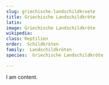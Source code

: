 ```yaml
---
slug: griechische-landschildkroete
title: Griechische Landschildkröte
latin:
image: Griechische Landschildkröte
wikipedia: 
class: Reptilien
order:  Schildkröten
family:  Landschildkröten
species:  Griechische Landschildkröte

---
```


I am content.
